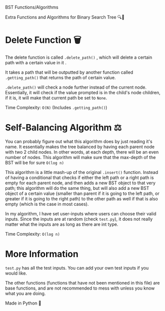  BST Functions/Algorithms 
 
Extra Functions and Algorithms for Binary Search Tree 🔍🌳

# Delete Function 🗑

The delete function is called `.delete_path()` , which will delete a certain path with a certain value in it .

It takes a path that will be outputted by another function called `.getting_path()` that returns the path of certain value. 

`.delete_path()` will check a node further instead of the current node. Essentially, it will check if the value prompted is in the child's node children, if it is, it will make that current path be set to `None`. 

Time Complexity: `O(N)` (Includes `.getting_path()`) 


# Self-Balancing Algorithm ⚖️

You can probably figure out what this algorithm does by just reading it's name. It essentially makes the tree balanced by having each parent node with two 2 child nodes. In other words, at each depth, there will be an even number of nodes. This algorithm will make sure that the max-depth of the BST will be for sure `O(log n)`

This algorithm is a little mash-up of the original `.insert()` function. Instead of having a conditional that checks if either the left path or a right path is empty for each parent node, and then adds a new BST object to that very path; this algorithm will do the same thing, but will also add a new BST object of a certain value (smaller than parent if it is going to the left path, or greater if it is going to the right path) to the other path as well if that is also empty (which is the case in most cases).

In my algorithm, I have set user-inputs where users can choose their valid inputs. Since the inputs are at random (check `test.py`), it does not really matter what the inputs are as long as there are int type. 

Time Complexity: `O(log n)`

# More Information 

`test.py` has all the test inputs. You can add your own test inputs if you would like.

The other functions (functions that have not been mentioned in this file) are base functions, and are not recommended to mess with unless you know what you are doing. 

Made in Python 🐍



